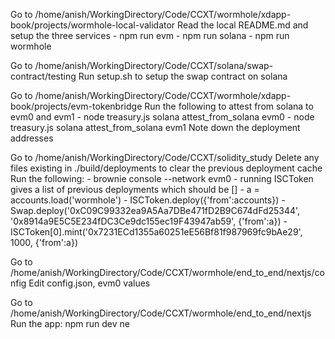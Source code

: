 Go to /home/anish/WorkingDirectory/Code/CCXT/wormhole/xdapp-book/projects/wormhole-local-validator
Read the local README.md and setup the three services
    - npm run evm
    - npm run solana
    - npm run wormhole

Go to /home/anish/WorkingDirectory/Code/CCXT/solana/swap-contract/testing
Run setup.sh to setup the swap contract on solana

Go to /home/anish/WorkingDirectory/Code/CCXT/wormhole/xdapp-book/projects/evm-tokenbridge
Run the following to attest from solana to evm0 and evm1
    - node treasury.js solana attest_from_solana evm0
    - node treasury.js solana attest_from_solana evm1
Note down the deployment addresses

Go to /home/anish/WorkingDirectory/Code/CCXT/solidity_study
Delete any files existing in ./build/deployments to clear the previous deployment cache
Run the following:
    - brownie console --network evm0
    - running ISCToken gives a list of previous deployments which should be []
    - a = accounts.load('wormhole')
    - ISCToken.deploy({'from':accounts})
    - Swap.deploy('0xC09C99332ea9A5Aa7DBe471fD2B9C674dFd25344', '0x8914a9E5C5E234fDC3Ce9dc155ec19F43947ab59', {'from':a})
    - ISCToken[0].mint('0x7231ECd1355a60251eE56Bf81f987969fc9bAe29', 1000, {'from':a})

Go to /home/anish/WorkingDirectory/Code/CCXT/wormhole/end_to_end/nextjs/config
Edit config.json, evm0 values

Go to /home/anish/WorkingDirectory/Code/CCXT/wormhole/end_to_end/nextjs
Run the app: npm run dev
ne